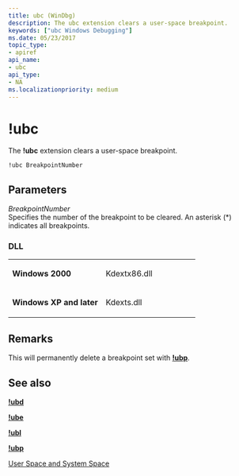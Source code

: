 ```yaml
---
title: ubc (WinDbg)
description: The ubc extension clears a user-space breakpoint.
keywords: ["ubc Windows Debugging"]
ms.date: 05/23/2017
topic_type:
- apiref
api_name:
- ubc
api_type:
- NA
ms.localizationpriority: medium
---
```


# !ubc


The **!ubc** extension clears a user-space breakpoint.

```dbgcmd
!ubc BreakpointNumber 
```

## <span id="ddk__ubc_dbg"></span><span id="DDK__UBC_DBG"></span>Parameters


<span id="_______BreakpointNumber______"></span><span id="_______breakpointnumber______"></span><span id="_______BREAKPOINTNUMBER______"></span> *BreakpointNumber*   
Specifies the number of the breakpoint to be cleared. An asterisk (\*) indicates all breakpoints.

### <span id="DLL"></span><span id="dll"></span>DLL

<table>
<colgroup>
<col width="50%" />
<col width="50%" />
</colgroup>
<tbody>
<tr class="odd">
<td align="left"><p><strong>Windows 2000</strong></p></td>
<td align="left"><p>Kdextx86.dll</p></td>
</tr>
<tr class="even">
<td align="left"><p><strong>Windows XP and later</strong></p></td>
<td align="left"><p>Kdexts.dll</p></td>
</tr>
</tbody>
</table>

 

## Remarks

This will permanently delete a breakpoint set with [**!ubp**](-ubp.md).

## <span id="see_also"></span>See also


[**!ubd**](-ubd.md)

[**!ube**](-ube.md)

[**!ubl**](-ubl.md)

[**!ubp**](-ubp.md)

[User Space and System Space](user-space-and-system-space.md)

 

 






